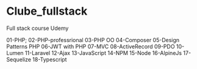 # Clube_fullstack
 Full stack course Udemy

01-PHP;
02-PHP-professrional
03-PHP OO
04-Composer
05-Design Patterns PHP
06-JWT with PHP
07-MVC
08-ActiveRecord
09-PDO
10-Lumen
11-Laravel
12-Ajax
13-JavaScript
14-NPM
15-Node
16-AlpineJs
17-Sequelize
18-Typescript
